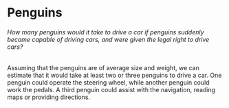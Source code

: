 # Penguins

###### How many penguins would it take to drive a car if penguins suddenly became capable of driving cars, and were given the legal right to drive cars?

Assuming that the penguins are of average size and weight, we can estimate that it would take at least two or three penguins to drive a car. One penguin could operate the steering wheel, while another penguin could work the pedals. A third penguin could assist with the navigation, reading maps or providing directions.
